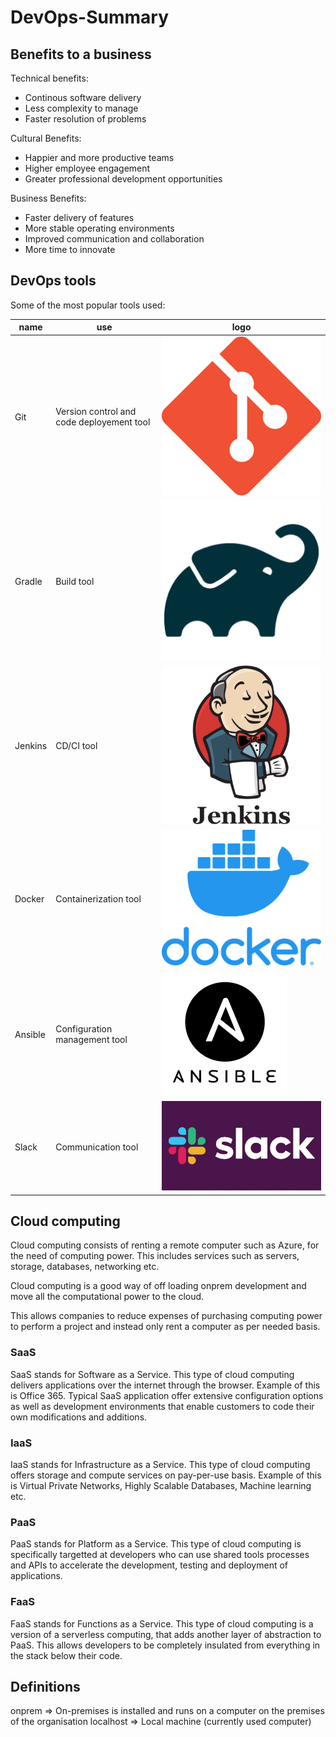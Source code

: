 # DevOps-Summary

## Benefits to a business

Technical benefits:

- Continous software delivery
- Less complexity to manage
- Faster resolution of problems

Cultural Benefits:

- Happier and more productive teams
- Higher employee engagement
- Greater professional development opportunities

Business Benefits:

- Faster delivery of features
- More stable operating environments
- Improved communication and collaboration
- More time to innovate

## DevOps tools

Some of the most popular tools used:

name | use | logo
-|-|-
Git | Version control and code deployement tool | ![git](img/git.png)
Gradle | Build tool | ![gradle](img/gradle.png)
Jenkins | CD/CI tool | ![jenkins](img/jenkins.png)
Docker | Containerization tool | ![docker](img/docker.png)
Ansible | Configuration management tool | ![ansible](img/ansible.png)
Slack | Communication tool | ![slack](img/slack.jpeg)

## Cloud computing

Cloud computing consists of renting a remote computer such as Azure, for the need of computing power. This includes services such as servers, storage, databases, networking etc.

Cloud computing is a good way of off loading onprem development and move all the computational power to the cloud.

This allows companies to reduce expenses of purchasing computing power to perform a project and instead only rent a computer as per needed basis.

### SaaS

SaaS stands for Software as a Service. This type of cloud computing delivers applications over the internet through the browser. Example of this is Office 365. Typical SaaS application offer extensive configuration options as well as development environments that enable customers to code their own modifications and additions.

### IaaS

IaaS stands for Infrastructure as a Service. This type of cloud computing offers storage and compute services on pay-per-use basis. Example of this is Virtual Private Networks, Highly Scalable Databases, Machine learning etc.

### PaaS

PaaS stands for Platform as a Service. This type of cloud computing is specifically targetted at developers who can use shared tools processes and APIs to accelerate the development, testing and deployment of applications.

### FaaS

FaaS stands for Functions as a Service. This type of cloud computing is a version of a serverless computing, that adds another layer of abstraction to PaaS. This allows developers to be completely insulated from everything in the stack below their code.

## Definitions

onprem => On-premises is installed and runs on a computer on the premises of the organisation
localhost => Local machine (currently used computer)
